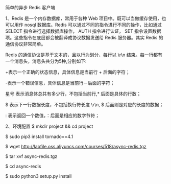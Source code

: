 简单的异步 Redis 客户端


1、Redis 是一个内存数据库，常用于各种 Web 项目中。既可以当做缓存使用，也可以用作 nosql 数据库。Redis 可以通过不同的指令进行不同的操作，比如通过 SELECT 指令进行选择数据库操作， AUTH 指令进行认证， SET 指令设置数据项。这些指令在底层都会被翻译成协议数据发送给 Redis 服务器。其实 Redis 的通信协议非常简单。

Redis 的通信协议是基于文本的，且以行为划分，每行以 \r\n 结束。每一行都有一个消息头，消息头共分为5种,分别如下:

+表示一个正确的状态信息，具体信息是当前行 + 后面的字符；

-表示一个错误信息，具体信息是当前行－后面的字符；

星号 表示消息体总共有多少行，不包括当前行,* 后面是具体的行数；

$ 表示下一行数据长度，不包括换行符长度 \r\n, $ 后面则是对应的长度的数据；

: 表示返回一个数值，：后面是相应的数字节符；

2、环境配置
$ mkdir project && cd project

$ sudo pip3 install tornado==4.1

$ wget http://labfile.oss.aliyuncs.com/courses/518/async-redis.tgz

$ tar xvf async-redis.tgz

$ cd async-redis

$ sudo python3 setup.py install
